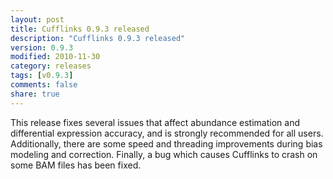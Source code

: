 ```yaml
---
layout: post
title: Cufflinks 0.9.3 released
description: "Cufflinks 0.9.3 released"
version: 0.9.3
modified: 2010-11-30
category: releases
tags: [v0.9.3]
comments: false
share: true
---
```


This release fixes several issues that affect abundance estimation and differential expression accuracy, and is strongly recommended for all users. Additionally, there are some speed and threading improvements during bias modeling and correction. Finally, a bug which causes Cufflinks to crash on some BAM files has been fixed.